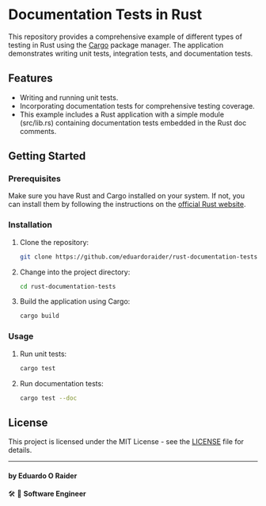 # Documentation Tests in Rust 

This repository provides a comprehensive example of different types of testing in Rust using the [Cargo](https://doc.rust-lang.org/cargo/) package manager. The application demonstrates writing unit tests, integration tests, and documentation tests.

## Features

- Writing and running unit tests.
- Incorporating documentation tests for comprehensive testing coverage.
- This example includes a Rust application with a simple module (src/lib.rs) containing documentation tests embedded in the Rust doc comments.

## Getting Started

### Prerequisites

Make sure you have Rust and Cargo installed on your system. If not, you can install them by following the instructions on the [official Rust website](https://www.rust-lang.org/learn/get-started).

### Installation

1. Clone the repository:

   ```bash
   git clone https://github.com/eduardoraider/rust-documentation-tests.git
   ```

2. Change into the project directory:

   ```bash
   cd rust-documentation-tests
   ```

3. Build the application using Cargo:

   ```bash
   cargo build
   ```

### Usage

1. Run unit tests:

   ```bash
   cargo test
   ```

1. Run documentation tests:

   ```bash
   cargo test --doc
   ```

## License

This project is licensed under the MIT License - see the [LICENSE](LICENSE.txt) file for details.

---

#### by Eduardo O Raider
🛠 🥋 **Software Engineer**